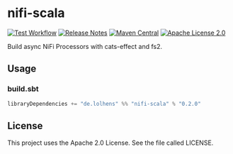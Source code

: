 # nifi-scala

[![Test Workflow](https://github.com/lhns/nifi-scala/workflows/test/badge.svg)](https://github.com/lhns/nifi-scala/actions?query=workflow%3Atest)
[![Release Notes](https://img.shields.io/github/release/lhns/nifi-scala.svg?maxAge=3600)](https://github.com/lhns/nifi-scala/releases/latest)
[![Maven Central](https://img.shields.io/maven-central/v/de.lolhens/nifi-scala_2.13)](https://search.maven.org/artifact/de.lolhens/nifi-scala_2.13)
[![Apache License 2.0](https://img.shields.io/github/license/lhns/nifi-scala.svg?maxAge=3600)](https://www.apache.org/licenses/LICENSE-2.0)

Build async NiFi Processors with cats-effect and fs2.

## Usage

### build.sbt

```sbt
libraryDependencies += "de.lolhens" %% "nifi-scala" % "0.2.0"
```

## License

This project uses the Apache 2.0 License. See the file called LICENSE.
